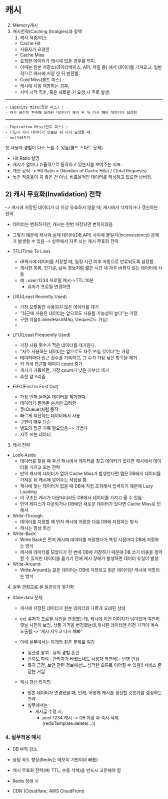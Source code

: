 # 캐시

2. Memory캐시
3. 캐시전략(Caching Stratgies)과 정책
   1) 캐시 적중/미스
    - Cache Hit
    - 사용자가 요청한
    - Cache Miss
    - 요청한 데이터가 캐시에 없을 경우를 의미.
    - 이때는 원본 저장소(데이터베이스, API, 파일 등) 에서 데이터를 가져오고, 일반적으로 캐시에 저장 한 뒤 반환함.
    - Cold Miss(콜드 미스) : 
    - 캐시에 처음 저장하는 경우,
    - 서버 시작 직후, 혹은 새로운 키 요청 시 주로 발생.
---
    - Capacity Miss(용량 미스) :
    - 캐시 공간이 부족해 오래된 데이터가 제거 된 뒤 다시 해당 데이터가 요청됨
---
    - Expiration Miss(만료 미스) : 
    - TTL이 지나 데이터가 만료된 뒤 다시 요청될 때.
    - ex)사용자가

첫 사용자 경험이 다소 느릴 수 있음(콜드 스타트 문제)

- Hit Ratio 설명
- 캐시가 얼마나 효율적으로 동작하고 있는지를 보여주는 지표.
- 계산 공식 -> Hit Ratio = (Number of Cache Hits) / (Total Requests)
- 높은 적중률이 꼭 좋은 건 아님. 비효율적인 데이터를 캐싱하고 있으면 낭비임.

## 2) 캐시 무효화(Invalidation) 전략
-> 캐시에 저장된 데이터가 더 이상 유효하지 않을 때, 캐시에서 삭제하거나 갱신하는 전략
 - 데이터는 변화하지만, 캐시는 한번 저장되면 변하지않음
 - 그렇기 떄문에 캐시와 실제 데이터(DB,API) 사이에 불일치(Inconsistency) 문제가 발생할 수 있음
-> 실무에서 자주 쓰는 캐시 무효화 전략
 - TTL(Time To Live)
     - df캐시에 데이터를 저장할 때, 일정 시간 이후 자동으로 만료되도록 설정함.
     - 게시판 목록, 인기글, 날씨 정보처럼 짧은 시간 내 자주 바뀌지 않는 데이터에 사용
     - 예 : user:1234 프로필 캐시->TTL:10분
        - 유저가 프로필 변경하면
- LRU(Least Recently Used)
    - 가장 오랫동안 사용되지 않은 데이터를 제거
    - "최근에 사용된 데이터는 앞으로도 사용될 가능성이 높다"는 가정
    - 구현 쉬움(LinkedHashMAp, Deque로도 가능)
    - 
        
- LFU(Least Frequently Used)
    - 가장 사용 횟수가 적은 데이터를 제거한다.
    - "자주 사용하는 데이터는 앞으로도 자주 쓰일 것이다"는 가정
    - 데이터마다 접근 횟수를 기록하고, 그 수가 가장 낮은 항목을 제거
    - 각 키에 접근할 때마다 count 증가
    - 캐시가 가득차면, 가장 count가 낮은 키부터 제거
    - 추천 알고리즘
- FIFO(First In First Out)
    - 가장 먼저 들어온 데이터를 제거한다.
    - 데이터가 들어온 순서만 고려함
    - 큐(Queue)처럼 동작
    - 빠르게 회전하는 데이터에서 사용
    - 구현이 매우 단순
    - 별도의 접근 기록 필요없음 -> 가볍다
    - 자주 쓰는 데이터

3) 캐시 전략
- Look-Aside
    - 데이터를 찾을 때 우선 캐시에서 데이터를 찾고 데이터가 있다면 캐시에서 데이터를 가지고 오는 전략
    - 만약 캐시에 데이터가 없어 Cache Miss가 발생한다면 앱은 DB에서 데이터를 가져온 뒤 캐시에 넣어주는 작업을 함
    - 캐시에 찾는 데이터가 없을 때 DB에 직접 조회해서 입력되기 떄문에 Lazy Loading
    - 이 구조는 캐시가 다운되더라도 DB에서 데이터를 가지고 올 수 있음
    - 만약 레디스가 다운되거나 DB에만 새로운 데이터가 있다면 Cache Miss로 인해서
- Write-Through
    - 데이터를 저장할 때 먼저 캐시에 저장한 다음 DB에 저장하는 방식
    - 캐시는 항상 최신
- Write-Back
    - Write Back은 먼저 캐시에 데이터를 저장했다가 특정 시점마다 DB에 저장하는 방식
    - 캐시에 데이터를 모았다가 한 번에 DB에 저장하기 때문에 DB 쓰기 비용을 절약할 수 있지만 데이터를 옮기기 전에 캐시 장애가 발생하면 데이터 유실이 발생
- Write-Around
    - Write Around는 모든 데이터는 DB에 저장되고 읽은 데이터만 캐시에 저장되는 방식

4) 실무 관점으로 본 일관성과 동기화
- Stale data 문제
    - 캐시에 저장된 데이터가 원본 데이터와 다르게 오래된 상태
    - ex) 유저가 프로필 사진을 변경했는데, 캐시에 이전 이미지가 남아있어 여전히 옛날 사진이 보임, 상품 가격을 변경했는데,캐시된 데이터엔 이전 가격이 계속 노출됨 -> '캐시 지우고 다시 해봐'
    - 이에 실무에서는 아래와 같은 문제로 여김
        - 일관성 붕괴 : 유저 경험 혼란
        - 신뢰도 하락 : 관리자가 바꿨느네도 사용자 화면에는 반영 안됨
        - 특히 금전, 보안 관련 정보에선느 심각한 오류로 이어질 수 있음!! 서비스 문닫는 거임
      
    - 캐시 갱신 타이밍
        - 원본 데이터가 변경됐을 때, 언제, 어떻게 캐시를 갱신할 것인가를 결정하는 전략
        - 실무에서는
            - 게시글 수정 시:
                - post:1234 캐시 -> DB 저장 후 즉시 삭제(redisTemplate.delete(...)) 
### 4. 실무적용 예시

- DB 부하 감소
- 응답 속도 향상(Redis는 메모리 기반이라 빠름)
- 캐시 무효화 전략(예: TTL, 수동 삭제)을 반드시 고민해야 함
- Redis 장애 시


- CDN (Cloudflare, AWS CloudFront)